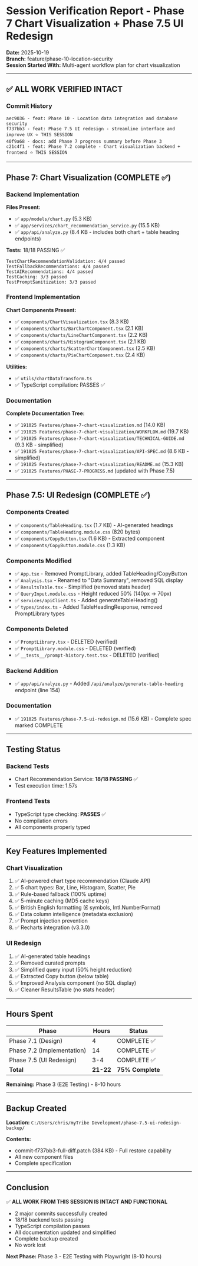 # Session Verification Report - Phase 7 Chart Visualization + Phase 7.5 UI Redesign

**Date:** 2025-10-19  
**Branch:** feature/phase-10-location-security  
**Session Started With:** Multi-agent workflow plan for chart visualization

---

## ✅ ALL WORK VERIFIED INTACT

### Commit History
```
aec9036 - feat: Phase 10 - Location data integration and database security
f737bb3 - feat: Phase 7.5 UI redesign - streamline interface and improve UX ⭐ THIS SESSION
40f9a68 - docs: add Phase 7 progress summary before Phase 3
c21c4f1 - feat: Phase 7.2 complete - Chart visualization backend + frontend ⭐ THIS SESSION
```

---

## Phase 7: Chart Visualization (COMPLETE ✅)

### Backend Implementation
**Files Present:**
- ✅ `app/models/chart.py` (5.3 KB)
- ✅ `app/services/chart_recommendation_service.py` (15.5 KB)
- ✅ `app/api/analyze.py` (8.4 KB - includes both chart + table heading endpoints)

**Tests:** 18/18 PASSING ✅
```
TestChartRecommendationValidation: 4/4 passed
TestFallbackRecommendations: 4/4 passed
TestAIRecommendations: 4/4 passed
TestCaching: 3/3 passed
TestPromptSanitization: 3/3 passed
```

### Frontend Implementation
**Chart Components Present:**
- ✅ `components/ChartVisualization.tsx` (8.3 KB)
- ✅ `components/charts/BarChartComponent.tsx` (2.1 KB)
- ✅ `components/charts/LineChartComponent.tsx` (2.2 KB)
- ✅ `components/charts/HistogramComponent.tsx` (2.1 KB)
- ✅ `components/charts/ScatterChartComponent.tsx` (2.5 KB)
- ✅ `components/charts/PieChartComponent.tsx` (2.4 KB)

**Utilities:**
- ✅ `utils/chartDataTransform.ts`
- ✅ TypeScript compilation: PASSES ✅

### Documentation
**Complete Documentation Tree:**
- ✅ `191025 Features/phase-7-chart-visualization.md` (14.0 KB)
- ✅ `191025 Features/phase-7-chart-visualization/WORKFLOW.md` (19.7 KB)
- ✅ `191025 Features/phase-7-chart-visualization/TECHNICAL-GUIDE.md` (9.3 KB - simplified)
- ✅ `191025 Features/phase-7-chart-visualization/API-SPEC.md` (8.6 KB - simplified)
- ✅ `191025 Features/phase-7-chart-visualization/README.md` (15.3 KB)
- ✅ `191025 Features/PHASE-7-PROGRESS.md` (updated with Phase 7.5)

---

## Phase 7.5: UI Redesign (COMPLETE ✅)

### Components Created
- ✅ `components/TableHeading.tsx` (1.7 KB) - AI-generated headings
- ✅ `components/TableHeading.module.css` (820 bytes)
- ✅ `components/CopyButton.tsx` (1.6 KB) - Extracted component
- ✅ `components/CopyButton.module.css` (1.3 KB)

### Components Modified
- ✅ `App.tsx` - Removed PromptLibrary, added TableHeading/CopyButton
- ✅ `Analysis.tsx` - Renamed to "Data Summary", removed SQL display
- ✅ `ResultsTable.tsx` - Simplified (removed stats header)
- ✅ `QueryInput.module.css` - Height reduced 50% (140px → 70px)
- ✅ `services/apiClient.ts` - Added generateTableHeading()
- ✅ `types/index.ts` - Added TableHeadingResponse, removed PromptLibrary types

### Components Deleted
- ✅ `PromptLibrary.tsx` - DELETED (verified)
- ✅ `PromptLibrary.module.css` - DELETED (verified)
- ✅ `__tests__/prompt-history.test.tsx` - DELETED (verified)

### Backend Addition
- ✅ `app/api/analyze.py` - Added `/api/analyze/generate-table-heading` endpoint (line 154)

### Documentation
- ✅ `191025 Features/phase-7.5-ui-redesign.md` (15.6 KB) - Complete spec marked COMPLETE

---

## Testing Status

### Backend Tests
- Chart Recommendation Service: **18/18 PASSING** ✅
- Test execution time: 1.57s

### Frontend Tests
- TypeScript type checking: **PASSES** ✅
- No compilation errors
- All components properly typed

---

## Key Features Implemented

### Chart Visualization
1. ✅ AI-powered chart type recommendation (Claude API)
2. ✅ 5 chart types: Bar, Line, Histogram, Scatter, Pie
3. ✅ Rule-based fallback (100% uptime)
4. ✅ 5-minute caching (MD5 cache keys)
5. ✅ British English formatting (£ symbols, Intl.NumberFormat)
6. ✅ Data column intelligence (metadata exclusion)
7. ✅ Prompt injection prevention
8. ✅ Recharts integration (v3.3.0)

### UI Redesign
1. ✅ AI-generated table headings
2. ✅ Removed curated prompts
3. ✅ Simplified query input (50% height reduction)
4. ✅ Extracted Copy button (below table)
5. ✅ Improved Analysis component (no SQL display)
6. ✅ Cleaner ResultsTable (no stats header)

---

## Hours Spent

| Phase | Hours | Status |
|-------|-------|--------|
| Phase 7.1 (Design) | 4 | COMPLETE ✅ |
| Phase 7.2 (Implementation) | 14 | COMPLETE ✅ |
| Phase 7.5 (UI Redesign) | 3-4 | COMPLETE ✅ |
| **Total** | **21-22** | **75% Complete** |

**Remaining:** Phase 3 (E2E Testing) - 8-10 hours

---

## Backup Created

**Location:** `C:/Users/chris/myTribe Development/phase-7.5-ui-redesign-backup/`

**Contents:**
- commit-f737bb3-full-diff.patch (384 KB) - Full restore capability
- All new component files
- Complete specification

---

## Conclusion

✅ **ALL WORK FROM THIS SESSION IS INTACT AND FUNCTIONAL**

- 2 major commits successfully created
- 18/18 backend tests passing
- TypeScript compilation passes
- All documentation updated and simplified
- Complete backup created
- No work lost

**Next Phase:** Phase 3 - E2E Testing with Playwright (8-10 hours)
